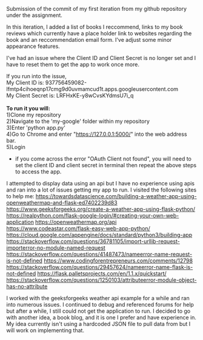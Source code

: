 Submission of the commit of my first iteration from my github repository under the assignment.

In this iteration, I added a list of books I reccommend, links to my book reviews which currently have a place holder link to websites regarding the book and an reccommendation email form. I've adjust some minor appearance features. 

I've had an issue where the Client ID and Client Secret is no longer set and I have to reset them to get the app to work once more. 

If you run into the issue, <br /> 
My Client ID is: 937756459082-lfmtp4cihoeqnp17cmg9d0uvmamcud1t.apps.googleusercontent.com <br /> 
My Client Secret is: LRFHxKE-y8wCvsKYdmsU7i_q <br /> 
<br /> 
**To run it you will:** <br /> 
1)Clone my repository  <br /> 
2)Navigate to the 'my-google' folder within my repository <br /> 
3)Enter 'python app.py' <br /> 
4)Go to Chrome and enter "https://127.0.0.1:5000/" into the web address bar. <br /> 
5)Login <br /> 
- if you come across the error "OAuth Client not found", you will need to set the client ID and client secret in terminal then 
repeat the above steps to access the app.  <br /> 

I attempted to display data using an api but I have no experience using apis and ran into a lot of issues getting my app to run. I visited the following sites to help me: 
https://towardsdatascience.com/building-a-weather-app-using-openweathermap-and-flask-ed7402239d83
https://www.geeksforgeeks.org/create-a-weather-app-using-flask-python/
https://realpython.com/flask-google-login/#creating-your-own-web-application
https://openweathermap.org/api
https://www.codeastar.com/flask-easy-web-app-python/
https://cloud.google.com/appengine/docs/standard/python3/building-app
https://stackoverflow.com/questions/36781105/import-urllib-request-importerror-no-module-named-request
https://stackoverflow.com/questions/41487473/nameerror-name-request-is-not-defined
https://www.codingforentrepreneurs.com/comments/12798
https://stackoverflow.com/questions/29457624/nameerror-name-flask-is-not-defined
https://flask.palletsprojects.com/en/1.1.x/quickstart/
https://stackoverflow.com/questions/1250103/attributeerror-module-object-has-no-attribute


I worked with the geeksforgeeks weather api example for a while and ran into numerous issues. I continued to debug and referenced forums for help but after a while, I still could not get the application to run. I decided to go with another idea, a book blog, and it is one I prefer and have experience in. My idea currently isn't using a hardcoded JSON file to pull data from but I will work on implementing that. 

